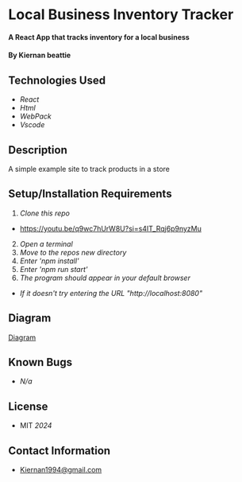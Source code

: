 # Local Business Inventory Tracker

#### A React App that tracks inventory for a local business

#### By Kiernan beattie

## Technologies Used

* _React_
* _Html_
* _WebPack_
* _Vscode_

##  Description

 A simple example site to track products in a store

## Setup/Installation Requirements

1. _Clone this repo_ 
  * https://youtu.be/q9wc7hUrW8U?si=s4IT_Rqj6p9nyzMu
2. _Open a terminal_
3. _Move to the repos new directory_
4. _Enter 'npm install'_
5. _Enter 'npm run start'_
6. _The program should appear in your default browser_
  * _If it doesn't try entering the URL "http://localhost:8080"_

 ## Diagram

[Diagram](diagram.png)

## Known Bugs

* _N/a_

## License

* MIT _2024_

## Contact Information

* Kiernan1994@gmail.com
